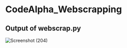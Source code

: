 # CodeAlpha_Webscrapping
## Output of webscrap.py

![Screenshot (204)](https://github.com/user-attachments/assets/d31fa9b1-d361-42bf-abac-f9f70052d08d)
